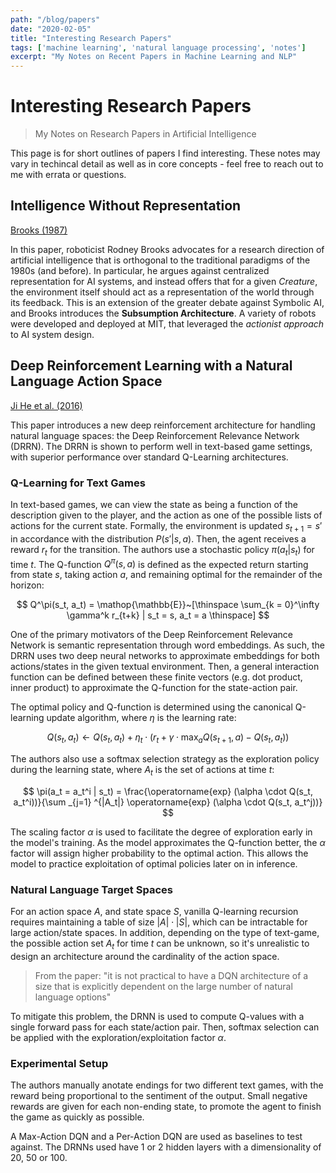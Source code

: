 ```yaml
---
path: "/blog/papers"
date: "2020-02-05"
title: "Interesting Research Papers"
tags: ['machine learning', 'natural language processing', 'notes']
excerpt: "My Notes on Recent Papers in Machine Learning and NLP"
---
```


# Interesting Research Papers
> My Notes on Research Papers in Artificial Intelligence

This page is for short outlines of papers I find interesting. These notes may vary in techincal detail as well as in core concepts - feel free to reach out to me with errata or questions.

## Intelligence Without Representation
[Brooks (1987)](https://people.csail.mit.edu/brooks/papers/representation.pdf)

In this paper, roboticist Rodney Brooks advocates for a research direction of artificial intelligence that is orthogonal to the traditional paradigms of the 1980s (and before). In particular, he argues against centralized representation for AI systems, and instead offers that for a given *Creature*, the environment itself should act as a representation of the world through its feedback. This is an extension of the greater debate against Symbolic AI, and Brooks introduces the **Subsumption Architecture**. A variety of robots were developed and deployed at MIT, that leveraged the *actionist approach* to AI system design.

## Deep Reinforcement Learning with a Natural Language Action Space
[Ji He et al. (2016)](https://arxiv.org/abs/1511.04636)

This paper introduces a new deep reinforcement architecture for handling natural language spaces: the Deep Reinforcement Relevance Network (DRRN). The DRRN is shown to perform well in text-based game settings, with superior performance over standard Q-Learning architectures. 

### Q-Learning for Text Games
In text-based games, we can view the state as being a function of the description given to the player, and the action as one of the possible lists of actions for the current state. Formally, the environment is updated $s_{t + 1} = s'$ in accordance with the distribution $P(s' | s, a)$. Then, the agent receives a reward $r_t$ for the transition. The authors use a stochastic policy $\pi(a_t | s_t)$ for time $t$. The Q-function $Q^\pi (s, a)$ is defined as the expected return starting from state $s$, taking action $a$, and remaining optimal for the remainder of the horizon:

$$
Q^\pi(s_t, a_t) = \mathop{\mathbb{E}}~[\thinspace \sum_{k = 0}^\infty \gamma^k r_{t+k} | s_t = s, a_t = a \thinspace]
$$

One of the primary motivators of the Deep Reinforcement Relevance Network is semantic representation through word embeddings. As such, the DRRN uses two deep neural networks to approximate embeddings for both actions/states in the given textual environment. Then, a general interaction function can be defined between these finite vectors (e.g. dot product, inner product) to approximate the Q-function for the state-action pair. 

The optimal policy and Q-function is determined using the canonical Q-learning update algorithm, where $\eta$ is the learning rate:

$$
Q(s_t, a_t) \leftarrow Q(s_t, a_t) + \eta_t \cdot (r_t + \gamma \cdot \operatorname{max}_a Q(s_{t+1}, a) - Q(s_t, a_t))
$$

The authors also use a softmax selection strategy as the exploration policy during the learning state, where $A_t$ is the set of actions at time $t$:

$$
\pi(a_t = a_t^i | s_t) = \frac{\operatorname{exp} (\alpha \cdot Q(s_t, a_t^i))}{\sum _{j=1} ^{|A_t|} \operatorname{exp} (\alpha \cdot Q(s_t, a_t^j))}
$$

The scaling factor $\alpha$ is used to facilitate the degree of exploration early in the model's training. As the model approximates the Q-function better, the $\alpha$ factor will assign higher probability to the optimal action. This allows the model to practice exploitation of optimal policies later on in inference.

### Natural Language Target Spaces

For an action space $A$, and state space $S$, vanilla Q-learning recursion requires maintaining a table of size $|A| \cdot |S|$, which can be intractable for large action/state spaces. In addition, depending on the type of text-game, the possible action set $A_t$ for time $t$ can be unknown, so it's unrealistic to design an architecture around the cardinality of the action space.

> From the paper: "it is not practical to have a DQN architecture of a size that is explicitly dependent on the large number of natural language options"

To mitigate this problem, the DRNN is used to compute Q-values with a single forward pass for each state/action pair. Then, softmax selection can be applied with the exploration/exploitation factor $\alpha$.

### Experimental Setup 

The authors manually anotate endings for two different text games, with the reward being proportional to the sentiment of the output. Small negative rewards are given for each non-ending state, to promote the agent to finish the game as quickly as possible.

A Max-Action DQN and a Per-Action DQN are used as baselines to test against. The DRNNs used have 1 or 2 hidden layers with a dimensionality of 20, 50 or 100.